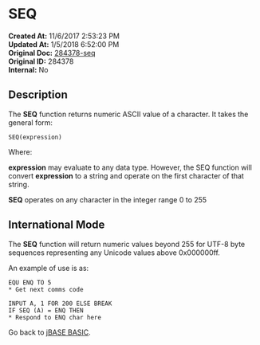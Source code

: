 # SEQ

**Created At:** 11/6/2017 2:53:23 PM  
**Updated At:** 1/5/2018 6:52:00 PM  
**Original Doc:** [284378-seq](https://docs.jbase.com/36868-jbase-basic/284378-seq)  
**Original ID:** 284378  
**Internal:** No  

## Description

The **SEQ** function returns numeric ASCII value of a character. It takes the general form:

```
SEQ(expression)
```

Where:

**expression** may evaluate to any data type. However, the SEQ function will convert **expression** to a string and operate on the first character of that string.

**SEQ** operates on any character in the integer range 0 to 255

## International Mode

The **SEQ** function will return numeric values beyond 255 for UTF-8 byte sequences representing any Unicode values above 0x000000ff.

An example of use is as:

```
EQU ENQ TO 5
* Get next comms code

INPUT A, 1 FOR 200 ELSE BREAK
IF SEQ (A) = ENQ THEN
* Respond to ENQ char here
```

Go back to [jBASE BASIC](./../jbase-basic-programmers-reference-guide).
